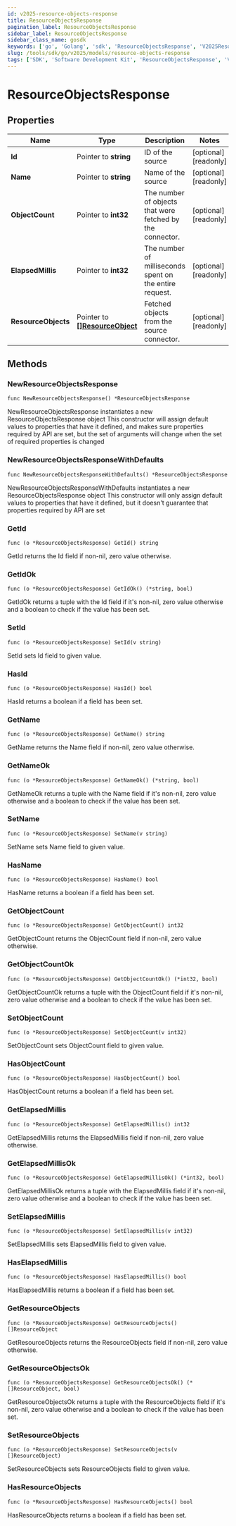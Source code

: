 ```yaml
---
id: v2025-resource-objects-response
title: ResourceObjectsResponse
pagination_label: ResourceObjectsResponse
sidebar_label: ResourceObjectsResponse
sidebar_class_name: gosdk
keywords: ['go', 'Golang', 'sdk', 'ResourceObjectsResponse', 'V2025ResourceObjectsResponse'] 
slug: /tools/sdk/go/v2025/models/resource-objects-response
tags: ['SDK', 'Software Development Kit', 'ResourceObjectsResponse', 'V2025ResourceObjectsResponse']
---
```


# ResourceObjectsResponse

## Properties

Name | Type | Description | Notes
------------ | ------------- | ------------- | -------------
**Id** | Pointer to **string** | ID of the source | [optional] [readonly] 
**Name** | Pointer to **string** | Name of the source | [optional] [readonly] 
**ObjectCount** | Pointer to **int32** | The number of objects that were fetched by the connector. | [optional] [readonly] 
**ElapsedMillis** | Pointer to **int32** | The number of milliseconds spent on the entire request. | [optional] [readonly] 
**ResourceObjects** | Pointer to [**[]ResourceObject**](resource-object) | Fetched objects from the source connector. | [optional] [readonly] 

## Methods

### NewResourceObjectsResponse

`func NewResourceObjectsResponse() *ResourceObjectsResponse`

NewResourceObjectsResponse instantiates a new ResourceObjectsResponse object
This constructor will assign default values to properties that have it defined,
and makes sure properties required by API are set, but the set of arguments
will change when the set of required properties is changed

### NewResourceObjectsResponseWithDefaults

`func NewResourceObjectsResponseWithDefaults() *ResourceObjectsResponse`

NewResourceObjectsResponseWithDefaults instantiates a new ResourceObjectsResponse object
This constructor will only assign default values to properties that have it defined,
but it doesn't guarantee that properties required by API are set

### GetId

`func (o *ResourceObjectsResponse) GetId() string`

GetId returns the Id field if non-nil, zero value otherwise.

### GetIdOk

`func (o *ResourceObjectsResponse) GetIdOk() (*string, bool)`

GetIdOk returns a tuple with the Id field if it's non-nil, zero value otherwise
and a boolean to check if the value has been set.

### SetId

`func (o *ResourceObjectsResponse) SetId(v string)`

SetId sets Id field to given value.

### HasId

`func (o *ResourceObjectsResponse) HasId() bool`

HasId returns a boolean if a field has been set.

### GetName

`func (o *ResourceObjectsResponse) GetName() string`

GetName returns the Name field if non-nil, zero value otherwise.

### GetNameOk

`func (o *ResourceObjectsResponse) GetNameOk() (*string, bool)`

GetNameOk returns a tuple with the Name field if it's non-nil, zero value otherwise
and a boolean to check if the value has been set.

### SetName

`func (o *ResourceObjectsResponse) SetName(v string)`

SetName sets Name field to given value.

### HasName

`func (o *ResourceObjectsResponse) HasName() bool`

HasName returns a boolean if a field has been set.

### GetObjectCount

`func (o *ResourceObjectsResponse) GetObjectCount() int32`

GetObjectCount returns the ObjectCount field if non-nil, zero value otherwise.

### GetObjectCountOk

`func (o *ResourceObjectsResponse) GetObjectCountOk() (*int32, bool)`

GetObjectCountOk returns a tuple with the ObjectCount field if it's non-nil, zero value otherwise
and a boolean to check if the value has been set.

### SetObjectCount

`func (o *ResourceObjectsResponse) SetObjectCount(v int32)`

SetObjectCount sets ObjectCount field to given value.

### HasObjectCount

`func (o *ResourceObjectsResponse) HasObjectCount() bool`

HasObjectCount returns a boolean if a field has been set.

### GetElapsedMillis

`func (o *ResourceObjectsResponse) GetElapsedMillis() int32`

GetElapsedMillis returns the ElapsedMillis field if non-nil, zero value otherwise.

### GetElapsedMillisOk

`func (o *ResourceObjectsResponse) GetElapsedMillisOk() (*int32, bool)`

GetElapsedMillisOk returns a tuple with the ElapsedMillis field if it's non-nil, zero value otherwise
and a boolean to check if the value has been set.

### SetElapsedMillis

`func (o *ResourceObjectsResponse) SetElapsedMillis(v int32)`

SetElapsedMillis sets ElapsedMillis field to given value.

### HasElapsedMillis

`func (o *ResourceObjectsResponse) HasElapsedMillis() bool`

HasElapsedMillis returns a boolean if a field has been set.

### GetResourceObjects

`func (o *ResourceObjectsResponse) GetResourceObjects() []ResourceObject`

GetResourceObjects returns the ResourceObjects field if non-nil, zero value otherwise.

### GetResourceObjectsOk

`func (o *ResourceObjectsResponse) GetResourceObjectsOk() (*[]ResourceObject, bool)`

GetResourceObjectsOk returns a tuple with the ResourceObjects field if it's non-nil, zero value otherwise
and a boolean to check if the value has been set.

### SetResourceObjects

`func (o *ResourceObjectsResponse) SetResourceObjects(v []ResourceObject)`

SetResourceObjects sets ResourceObjects field to given value.

### HasResourceObjects

`func (o *ResourceObjectsResponse) HasResourceObjects() bool`

HasResourceObjects returns a boolean if a field has been set.


